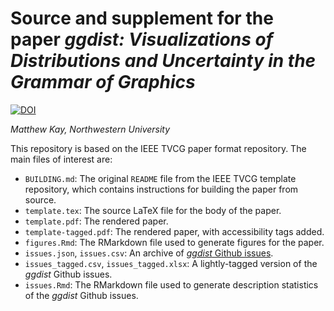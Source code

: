 # Source and supplement for the paper *ggdist: Visualizations of Distributions and Uncertainty in the Grammar of Graphics*

[![DOI](https://zenodo.org/badge/DOI/10.5281/zenodo.7770984.svg)](https://doi.org/10.5281/zenodo.7770984)

*Matthew Kay, Northwestern University*

This repository is based on the IEEE TVCG paper format repository. The main files of interest are:

* `BUILDING.md`: The original `README` file from the IEEE TVCG template repository, which contains instructions for building the paper from source.
* `template.tex`: The source LaTeX file for the body of the paper.
* `template.pdf`: The rendered paper.
* `template-tagged.pdf`: The rendered paper, with accessibility tags added. 
* `figures.Rmd`: The RMarkdown file used to generate figures for the paper.
* `issues.json`, `issues.csv`: An archive of [*ggdist* Github issues](https://github.com/mjskay/ggdist/issues).
* `issues_tagged.csv`, `issues_tagged.xlsx`: A lightly-tagged version of the *ggdist* Github issues.
* `issues.Rmd`: The RMarkdown file used to generate description statistics of the *ggdist* Github issues.
